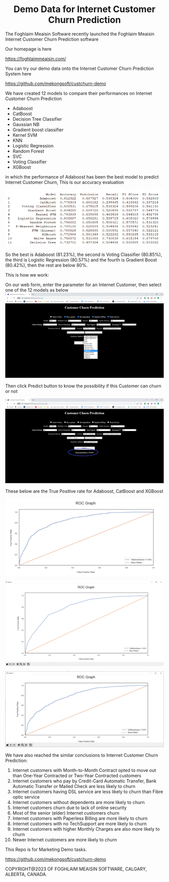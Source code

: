 # <div align="center">Demo Data for Internet Customer Churn Prediction</div>

The Foghlaim Meaisin Software recently launched the Foghlaim Meaisin Internet Customer Churn Prediction software

Our homepage is here

https://foghlaimmeaisin.com/

You can try our demo data onto the Internet Customer Churn Prediction System here

https://github.com/mekongsoft/custchurn-demo

We have created 12 models to compare their performances on Internet Customer Churn Prediction

* Adaboost
* CatBoost
* Decision Tree Classifier
* Gaussian NB
* Gradient boost classifier
* Kernel SVM
* KNN
* Logistic Regression
* Random Forest
* SVC
* Voting Classifier
* XGBoost

in which the performance of Adaboost has been the best model to predict Internet Customer Churn,
This is our accuracy evaluation

![Marketing](./marketing/ModelAccuracies.png)

So the best is Adaboost (81.23%), the second is Voting Classifier (80.85%), the third is Logistic Regression (80.57%) and the fourth is Gradient Boost (80.42%), then the rest are below 80%.

This is how we work:

On our web form, enter the parameter for an Internet Customer, then select one of the 12 models as below
![Marketing](./marketing/BackendAPI_Form.png)

Then click Predict button to know the possibility if this Customer can churn or not

![Marketing](./marketing/BackendAPI_Predict.png)

These below are the True Positive rate for Adaboost, CatBoost and XGBoost

![Marketing](./marketing/AdaboostTruePositive.png)

![Marketing](./marketing/CatBoostTruePositive.png)

![Marketing](./marketing/XGBoostTruePositive.png)

We have also reached the similar conclusions to Internet Customer Churn Prediction:

1. Internet customers with Month-to-Month Contract opted to move out than One-Year Contracted or Two-Year Contracted customers
2. Internet customers who pay by Credit-Card Automatic Transfer, Bank Automatic Transfer or Mailed Check are less likely to churn
3. Internet customers having DSL service are less likely to churn than Fibre optic service
4. Internet customers without dependents are more likely to churn
5. Internet customers churn due to lack of online security
6. Most of the senior (elder) Internet customers churn
7. Internet customers with Paperless Billing are more likely to churn
8. Internet customers with no TechSupport are more likely to churn
9. Internet customers with higher Monthly Charges are also more likely to churn
10. Newer Internet customers are more likely to churn

This Repo is for Marketing Demo tasks.

https://github.com/mekongsoft/custchurn-demo

COPYRIGHT@2023 OF FOGHLAIM MEAISIN SOFTWARE, CALGARY, ALBERTA, CANADA.